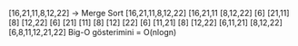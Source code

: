 [16,21,11,8,12,22] -> Merge Sort
                 [16,21,11,8,12,22]
       [16,21,11                      [8,12,22]
    [6]         [21,11]           [8]         [12,22]
    [6]     [21]       [11]       [8]         [12]   [22]
    [6]                [11,21]    [8]            [12,22]
          [6,11,21]                   [8,12,22]
                    [6,8,11,12,21,22]
Big-O gösterimini = O(nlogn)
